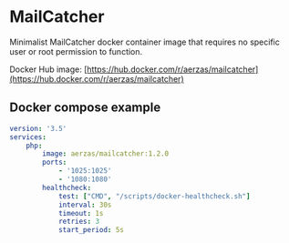 # MailCatcher

Minimalist MailCatcher docker container image that requires no specific user or root permission to function.

Docker Hub image: [https://hub.docker.com/r/aerzas/mailcatcher](https://hub.docker.com/r/aerzas/mailcatcher)

## Docker compose example

```yaml
version: '3.5'
services:
    php:
        image: aerzas/mailcatcher:1.2.0
        ports:
            - '1025:1025'
            - '1080:1080'
        healthcheck:
            test: ["CMD", "/scripts/docker-healthcheck.sh"]
            interval: 30s
            timeout: 1s
            retries: 3
            start_period: 5s
```
